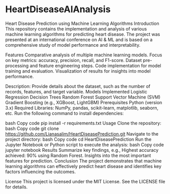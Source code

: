 # HeartDiseaseAIAnalysis
Heart Disease Prediction using Machine Learning Algorithms
Introduction
This repository contains the implementation and analysis of various machine learning algorithms for predicting heart disease. The project was presented at an international conference on AI & ML and is based on a comprehensive study of model performance and interpretability.

Features
Comparative analysis of multiple machine learning models.
Focus on key metrics: accuracy, precision, recall, and F1-score.
Dataset pre-processing and feature engineering steps.
Code implementation for model training and evaluation.
Visualization of results for insights into model performance.

Description: Provide details about the dataset, such as the number of records, features, and target variable.
Models Implemented
Logistic Regression
Decision Trees
Random Forest
Support Vector Machine (SVM)
Gradient Boosting (e.g., XGBoost, LightGBM)
Prerequisites
Python (version 3.x)
Required Libraries: NumPy, pandas, scikit-learn, matplotlib, seaborn, etc.
Run the following command to install dependencies:

bash
Copy code
pip install -r requirements.txt
Usage
Clone the repository:
bash
Copy code
git clone https://github.com/Lianasalim/HeartDiseasePrediction.git
Navigate to the project directory:
bash
Copy code
cd HeartDiseasePrediction
Run the Jupyter Notebook or Python script to execute the analysis:
bash
Copy code
jupyter notebook
Results
Summarize key findings, e.g.,
Highest accuracy achieved: 90% using Random Forest.
Insights into the most important features for prediction.
Conclusion
The project demonstrates that machine learning algorithms can effectively predict heart disease and identifies key factors influencing the outcomes.

License
This project is licensed under the MIT License. See the LICENSE file for details.
